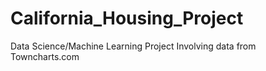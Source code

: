 # California_Housing_Project
Data Science/Machine Learning Project Involving data from Towncharts.com
